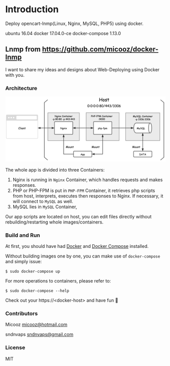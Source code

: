 # Introduction

Deploy opencart-lnmp(Linux, Nginx, MySQL, PHP5) using docker.

ubuntu 	16.04
docker  17.04.0-ce
docker-compose 1.13.0

## Lnmp from https://github.com/micooz/docker-lnmp

I want to share my ideas and designs about Web-Deploying using Docker with you.

### Architecture

![architecture][1]  

The whole app is divided into three Containers:

1. Nginx is running in `Nginx` Container, which handles requests and makes responses.
2. PHP or PHP-FPM is put in `PHP-FPM` Container, it retrieves php scripts from host, interprets, executes then responses to Nginx. If necessary, it will connect to `MySQL` as well.
3. MySQL lies in `MySQL` Container, 

Our app scripts are located on host, you can edit files directly without rebuilding/restarting whole images/containers.

### Build and Run

At first, you should have had [Docker](https://docs.docker.com) and [Docker Compose](https://docs.docker.com/compose) installed.

Without building images one by one, you can make use of `docker-compose` and simply issue:

    $ sudo docker-compose up

For more operations to containers, please refer to:

    $ sudo docker-compose --help

Check out your https://\<docker-host\> and have fun :beer:

### Contributors

Micooz <micooz@hotmail.com>

sndnvaps <sndnvaps@gmail.com>

### License

MIT

  [1]: architecture.png
